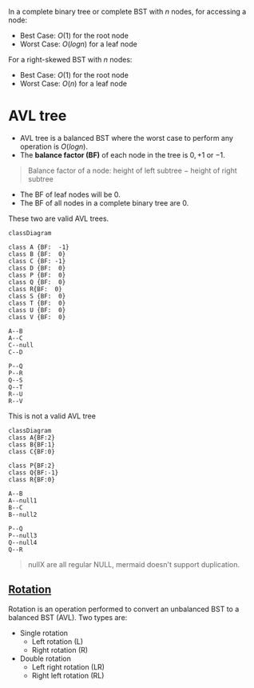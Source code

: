 In a complete binary tree or complete BST with $n$ nodes, for accessing a node:
- Best Case: $O(1)$ for the root node
- Worst Case: $O(log n)$ for a leaf node

For a right-skewed BST with $n$ nodes:
- Best Case: $O(1)$ for the root node
- Worst Case: $O(n)$ for a leaf node

# AVL tree
- AVL tree is a balanced BST where the worst case to perform any operation is $O(log n)$.
- The **balance factor (BF)** of each node in the tree is $0, +1$ or $-1$.
> Balance factor of a node: height of left subtree $-$ height of right subtree
- The BF of leaf nodes will be $0$.
- The BF of all nodes in a complete binary tree are $0$.

These two are valid AVL trees.

```mermaid
classDiagram

class A {BF:  -1}
class B {BF:  0}
class C {BF: -1}
class D {BF:  0}
class P {BF:  0}
class Q {BF:  0}
class R{BF:  0}
class S {BF:  0}
class T {BF:  0}
class U {BF:  0}
class V {BF:  0}

A--B
A--C
C--null
C--D

P--Q
P--R
Q--S
Q--T
R--U
R--V

```
This is not a valid AVL tree

```mermaid
classDiagram
class A{BF:2}
class B{BF:1}
class C{BF:0}

class P{BF:2}
class Q{BF:-1}
class R{BF:0}

A--B
A--null1
B--C
B--null2

P--Q
P--null3
Q--null4
Q--R

```
> nullX are all regular NULL, mermaid doesn't support duplication.

## [Rotation](https://en.wikipedia.org/wiki/Tree_rotation)

Rotation is an operation performed to convert an unbalanced BST to a balanced BST (AVL).
Two types are:
- Single rotation
  - Left rotation (L)
  - Right rotation (R)
- Double rotation
  - Left right rotation (LR)
  - Right left rotation (RL)


